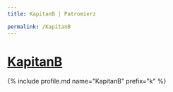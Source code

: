 ```yaml
---
title: KapitanB | Patromierz

permalink: /KapitanB
---
```


# [KapitanB](https://patronite.pl/KapitanB)

{% include profile.md name="KapitanB" prefix="k" %}
